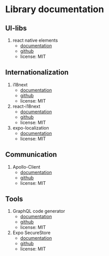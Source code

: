 # Library documentation

## UI-libs
1. react native elements
    - [documentation](https://reactnativeelements.com/)
    - [github](https://github.com/react-native-elements/react-native-elements)
    - license: MIT
    
## Internationalization
1. i18next
    - [documentation](https://www.i18next.com/)
    - [github](https://github.com/i18next/i18next)
    - license: MIT
1. react-i18next
    - [documentation](https://react.i18next.com/)
    - [github](https://github.com/i18next/react-i18next)
    - license: MIT
1. expo-localization
    - [documentation](https://docs.expo.io/versions/latest/sdk/localization/)
    - license: MIT

## Communication
1. Apollo-Client
    - [documentation](https://www.apollographql.com/docs/react/)
    - [github](https://github.com/apollographql/apollo-client)
    - license: MIT
## Tools
1. GraphQL code generator
    - [documentation](https://www.graphql-code-generator.com/)
    - [github](https://github.com/dotansimha/graphql-code-generator)
    - license: MIT
2. Expo SecureStore
    - [documentation](https://docs.expo.io/versions/latest/sdk/securestore/)
    - [github](https://github.com/expo/expo/tree/master/packages/expo-secure-store)
    - license: MIT
   
